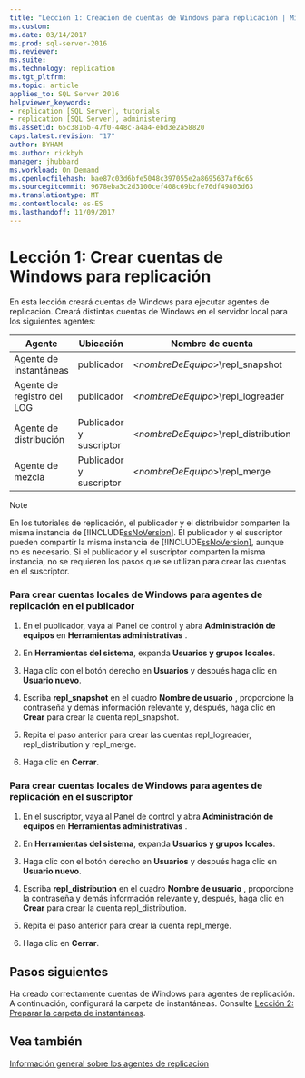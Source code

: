 ```yaml
---
title: "Lección 1: Creación de cuentas de Windows para replicación | Microsoft Docs"
ms.custom: 
ms.date: 03/14/2017
ms.prod: sql-server-2016
ms.reviewer: 
ms.suite: 
ms.technology: replication
ms.tgt_pltfrm: 
ms.topic: article
applies_to: SQL Server 2016
helpviewer_keywords:
- replication [SQL Server], tutorials
- replication [SQL Server], administering
ms.assetid: 65c3816b-47f0-448c-a4a4-ebd3e2a58820
caps.latest.revision: "17"
author: BYHAM
ms.author: rickbyh
manager: jhubbard
ms.workload: On Demand
ms.openlocfilehash: bae87c03d6bfe5048c397055e2a8695637af6c65
ms.sourcegitcommit: 9678eba3c2d3100cef408c69bcfe76df49803d63
ms.translationtype: MT
ms.contentlocale: es-ES
ms.lasthandoff: 11/09/2017
---
```

# <a name="lesson-1-creating-windows-accounts-for-replication"></a>Lección 1: Crear cuentas de Windows para replicación
En esta lección creará cuentas de Windows para ejecutar agentes de replicación. Creará distintas cuentas de Windows en el servidor local para los siguientes agentes:  
  
|Agente|Ubicación|Nombre de cuenta|  
|---------|------------|----------------|  
|Agente de instantáneas|publicador|\<*nombreDeEquipo*>\repl_snapshot|  
|Agente de registro del LOG|publicador|\<*nombreDeEquipo*>\repl_logreader|  
|Agente de distribución|Publicador y suscriptor|\<*nombreDeEquipo*>\repl_distribution|  
|Agente de mezcla|Publicador y suscriptor|\<*nombreDeEquipo*>\repl_merge|  
  
> [!NOTE]  
> En los tutoriales de replicación, el publicador y el distribuidor comparten la misma instancia de [!INCLUDE[ssNoVersion](../../includes/ssnoversion-md.md)]. El publicador y el suscriptor pueden compartir la misma instancia de [!INCLUDE[ssNoVersion](../../includes/ssnoversion-md.md)], aunque no es necesario. Si el publicador y el suscriptor comparten la misma instancia, no se requieren los pasos que se utilizan para crear las cuentas en el suscriptor.  
  
### <a name="to-create-local-windows-accounts-for-replication-agents-at-the-publisher"></a>Para crear cuentas locales de Windows para agentes de replicación en el publicador  
  
1.  En el publicador, vaya al Panel de control y abra **Administración de equipos** en **Herramientas administrativas** .  
  
2.  En **Herramientas del sistema**, expanda **Usuarios y grupos locales**.  
  
3.  Haga clic con el botón derecho en **Usuarios** y después haga clic en **Usuario nuevo**.  
  
4.  Escriba **repl_snapshot** en el cuadro **Nombre de usuario** , proporcione la contraseña y demás información relevante y, después, haga clic en **Crear** para crear la cuenta repl_snapshot.  
  
5.  Repita el paso anterior para crear las cuentas repl_logreader, repl_distribution y repl_merge.  
  
6.  Haga clic en **Cerrar**.  
  
### <a name="to-create-local-windows-accounts-for-replication-agents-at-the-subscriber"></a>Para crear cuentas locales de Windows para agentes de replicación en el suscriptor  
  
1.  En el suscriptor, vaya al Panel de control y abra **Administración de equipos** en **Herramientas administrativas** .  
  
2.  En **Herramientas del sistema**, expanda **Usuarios y grupos locales**.  
  
3.  Haga clic con el botón derecho en **Usuarios** y después haga clic en **Usuario nuevo**.  
  
4.  Escriba **repl_distribution** en el cuadro **Nombre de usuario** , proporcione la contraseña y demás información relevante y, después, haga clic en **Crear** para crear la cuenta repl_distribution.  
  
5.  Repita el paso anterior para crear la cuenta repl_merge.  
  
6.  Haga clic en **Cerrar**.  
  
## <a name="next-steps"></a>Pasos siguientes  
Ha creado correctamente cuentas de Windows para agentes de replicación. A continuación, configurará la carpeta de instantáneas. Consulte [Lección 2: Preparar la carpeta de instantáneas](../../relational-databases/replication/lesson-2-preparing-the-snapshot-folder.md).  
  
## <a name="see-also"></a>Vea también  
[Información general sobre los agentes de replicación](../../relational-databases/replication/agents/replication-agents-overview.md)  
  
  
  

